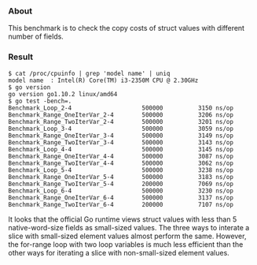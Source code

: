 
### About

This benchmark is to check the copy costs of struct values with different number of fields.

### Result

```
$ cat /proc/cpuinfo | grep 'model name' | uniq
model name	: Intel(R) Core(TM) i3-2350M CPU @ 2.30GHz
$ go version
go version go1.10.2 linux/amd64
$ go test -bench=.
Benchmark_Loop_2-4               	  500000	      3150 ns/op
Benchmark_Range_OneIterVar_2-4   	  500000	      3206 ns/op
Benchmark_Range_TwoIterVar_2-4   	  500000	      3201 ns/op
Benchmark_Loop_3-4               	  500000	      3059 ns/op
Benchmark_Range_OneIterVar_3-4   	  500000	      3149 ns/op
Benchmark_Range_TwoIterVar_3-4   	  500000	      3143 ns/op
Benchmark_Loop_4-4               	  500000	      3145 ns/op
Benchmark_Range_OneIterVar_4-4   	  500000	      3087 ns/op
Benchmark_Range_TwoIterVar_4-4   	  500000	      3062 ns/op
Benchmark_Loop_5-4               	  500000	      3238 ns/op
Benchmark_Range_OneIterVar_5-4   	  500000	      3183 ns/op
Benchmark_Range_TwoIterVar_5-4   	  200000	      7069 ns/op
Benchmark_Loop_6-4               	  500000	      3230 ns/op
Benchmark_Range_OneIterVar_6-4   	  500000	      3137 ns/op
Benchmark_Range_TwoIterVar_6-4   	  200000	      7107 ns/op
```

It looks that the official Go runtime views struct values
with less than 5 native-word-size fields as small-sized values.
The three ways to interate a slice with small-sized element values
almost perform the same. However, the for-range loop with
two loop variables is much less efficient than the other ways
for iterating a slice with non-small-sized element values.

